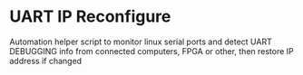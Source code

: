 # UART IP Reconfigure

Automation helper script to monitor linux serial ports and detect UART DEBUGGING info from connected computers, 
FPGA or other, then restore IP address if changed